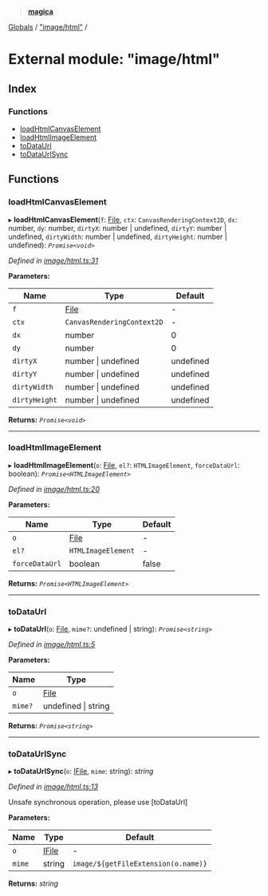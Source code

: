> **[magica](../README.md)**

[Globals](../README.md) / ["image/html"](_image_html_.md) /

# External module: "image/html"

## Index

### Functions

* [loadHtmlCanvasElement](_image_html_.md#loadhtmlcanvaselement)
* [loadHtmlImageElement](_image_html_.md#loadhtmlimageelement)
* [toDataUrl](_image_html_.md#todataurl)
* [toDataUrlSync](_image_html_.md#todataurlsync)

## Functions

###  loadHtmlCanvasElement

▸ **loadHtmlCanvasElement**(`f`: [File](../classes/_file_file_.file.md), `ctx`: `CanvasRenderingContext2D`, `dx`: number, `dy`: number, `dirtyX`: number | undefined, `dirtyY`: number | undefined, `dirtyWidth`: number | undefined, `dirtyHeight`: number | undefined): *`Promise<void>`*

*Defined in [image/html.ts:31](https://github.com/cancerberoSgx/magica/blob/30321a6/src/image/html.ts#L31)*

**Parameters:**

Name | Type | Default |
------ | ------ | ------ |
`f` | [File](../classes/_file_file_.file.md) | - |
`ctx` | `CanvasRenderingContext2D` | - |
`dx` | number | 0 |
`dy` | number | 0 |
`dirtyX` | number \| undefined |  undefined |
`dirtyY` | number \| undefined |  undefined |
`dirtyWidth` | number \| undefined |  undefined |
`dirtyHeight` | number \| undefined |  undefined |

**Returns:** *`Promise<void>`*

___

###  loadHtmlImageElement

▸ **loadHtmlImageElement**(`o`: [File](../classes/_file_file_.file.md), `el?`: `HTMLImageElement`, `forceDataUrl`: boolean): *`Promise<HTMLImageElement>`*

*Defined in [image/html.ts:20](https://github.com/cancerberoSgx/magica/blob/30321a6/src/image/html.ts#L20)*

**Parameters:**

Name | Type | Default |
------ | ------ | ------ |
`o` | [File](../classes/_file_file_.file.md) | - |
`el?` | `HTMLImageElement` | - |
`forceDataUrl` | boolean | false |

**Returns:** *`Promise<HTMLImageElement>`*

___

###  toDataUrl

▸ **toDataUrl**(`o`: [File](../classes/_file_file_.file.md), `mime?`: undefined | string): *`Promise<string>`*

*Defined in [image/html.ts:5](https://github.com/cancerberoSgx/magica/blob/30321a6/src/image/html.ts#L5)*

**Parameters:**

Name | Type |
------ | ------ |
`o` | [File](../classes/_file_file_.file.md) |
`mime?` | undefined \| string |

**Returns:** *`Promise<string>`*

___

###  toDataUrlSync

▸ **toDataUrlSync**(`o`: [IFile](../interfaces/_types_.ifile.md), `mime`: string): *string*

*Defined in [image/html.ts:13](https://github.com/cancerberoSgx/magica/blob/30321a6/src/image/html.ts#L13)*

Unsafe synchronous operation, please use [toDataUrl]

**Parameters:**

Name | Type | Default |
------ | ------ | ------ |
`o` | [IFile](../interfaces/_types_.ifile.md) | - |
`mime` | string |  `image/${getFileExtension(o.name)}` |

**Returns:** *string*